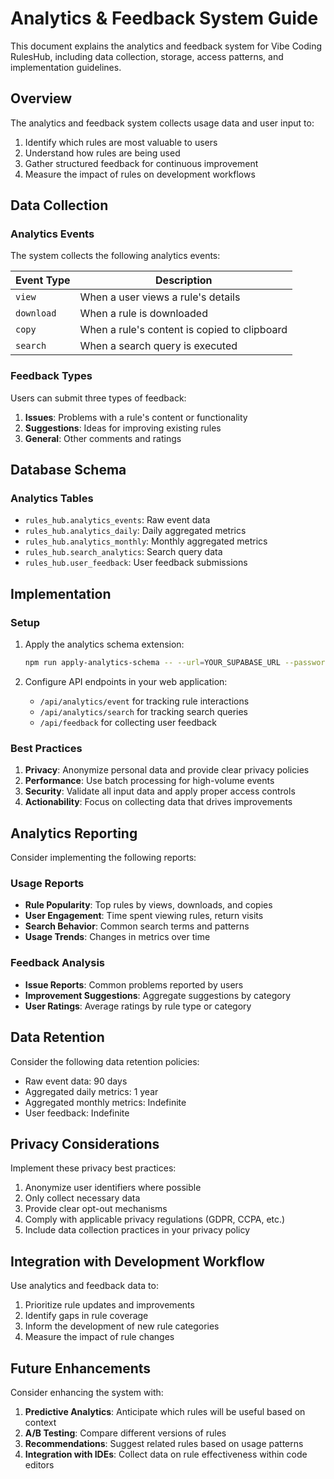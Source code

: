 # Analytics & Feedback System Guide

This document explains the analytics and feedback system for Vibe Coding RulesHub, including data collection, storage, access patterns, and implementation guidelines.

## Overview

The analytics and feedback system collects usage data and user input to:

1. Identify which rules are most valuable to users
2. Understand how rules are being used
3. Gather structured feedback for continuous improvement
4. Measure the impact of rules on development workflows

## Data Collection

### Analytics Events

The system collects the following analytics events:

| Event Type | Description |
| --- | --- |
| `view` | When a user views a rule's details |
| `download` | When a rule is downloaded |
| `copy` | When a rule's content is copied to clipboard |
| `search` | When a search query is executed |

### Feedback Types

Users can submit three types of feedback:

1. **Issues**: Problems with a rule's content or functionality
2. **Suggestions**: Ideas for improving existing rules
3. **General**: Other comments and ratings

## Database Schema

### Analytics Tables

- `rules_hub.analytics_events`: Raw event data
- `rules_hub.analytics_daily`: Daily aggregated metrics
- `rules_hub.analytics_monthly`: Monthly aggregated metrics
- `rules_hub.search_analytics`: Search query data
- `rules_hub.user_feedback`: User feedback submissions

## Implementation

### Setup

1. Apply the analytics schema extension:
   ```bash
   npm run apply-analytics-schema -- --url=YOUR_SUPABASE_URL --password=YOUR_PASSWORD
   ```

2. Configure API endpoints in your web application:
   - `/api/analytics/event` for tracking rule interactions
   - `/api/analytics/search` for tracking search queries
   - `/api/feedback` for collecting user feedback

### Best Practices

1. **Privacy**: Anonymize personal data and provide clear privacy policies
2. **Performance**: Use batch processing for high-volume events
3. **Security**: Validate all input data and apply proper access controls
4. **Actionability**: Focus on collecting data that drives improvements

## Analytics Reporting

Consider implementing the following reports:

### Usage Reports

- **Rule Popularity**: Top rules by views, downloads, and copies
- **User Engagement**: Time spent viewing rules, return visits
- **Search Behavior**: Common search terms and patterns
- **Usage Trends**: Changes in metrics over time

### Feedback Analysis

- **Issue Reports**: Common problems reported by users
- **Improvement Suggestions**: Aggregate suggestions by category
- **User Ratings**: Average ratings by rule type or category

## Data Retention

Consider the following data retention policies:

- Raw event data: 90 days
- Aggregated daily metrics: 1 year
- Aggregated monthly metrics: Indefinite
- User feedback: Indefinite

## Privacy Considerations

Implement these privacy best practices:

1. Anonymize user identifiers where possible
2. Only collect necessary data
3. Provide clear opt-out mechanisms
4. Comply with applicable privacy regulations (GDPR, CCPA, etc.)
5. Include data collection practices in your privacy policy

## Integration with Development Workflow

Use analytics and feedback data to:

1. Prioritize rule updates and improvements
2. Identify gaps in rule coverage
3. Inform the development of new rule categories
4. Measure the impact of rule changes

## Future Enhancements

Consider enhancing the system with:

1. **Predictive Analytics**: Anticipate which rules will be useful based on context
2. **A/B Testing**: Compare different versions of rules
3. **Recommendations**: Suggest related rules based on usage patterns
4. **Integration with IDEs**: Collect data on rule effectiveness within code editors

